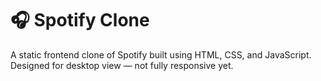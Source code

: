# 🎧 Spotify Clone

A static frontend clone of Spotify built using HTML, CSS, and JavaScript.  
Designed for desktop view — not fully responsive yet.
